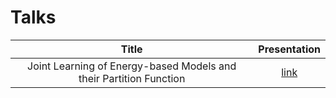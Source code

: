 # Talks

| Title | Presentation |
| :---: | :---: |
| Joint Learning of Energy-based Models and their Partition Function | [link](https://mblondel.org/talks/?p=ebm.md#1) |
